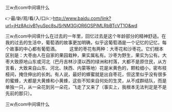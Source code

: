 三w点com中间填什么

👉最/新/观/看/入/口/👉http://www.baidu.com/link?url=jHz8AcivB1yuSpc8sJSrNM3GjOR6OSPiMLRbBTcVT1O&wd

三w点com中间填什么在过去的一年里，回忆过去是这个年龄部分的精神舒适。在我的过去的生活中，葡萄酒的故事更加明确，似乎这葡萄酒是一个记忆的记忆，每个故事的中心都有葡萄酒。
　　这里的枣花有两种：大枣花和沙枣花。它们根本区别是：大枣由人在自家的果园栽种，果实属私有。沙枣为野生，果实为公有。大枣大致原地山东或河北（巴丹吉林沙漠以西的绿洲和村落，大都不是原住民，从方言看，大致来自山东、河北、陕西、内蒙等地）花是米黄色的，颗粒细小，密布枝桠间，掩住伸出的长刺。有人说，最好的蜂蜜就是出自枣花，但这里似乎没有很多的蜜蜂，大都是大黄蜂和小黄蜂，这些不知来自何处的生灵，从不成群结队，而是单独一只，从一朵花到另一朵花，飞走了又来了（事实上，我根本无法判定是不是先前的那只）。


三w点com中间填什么

